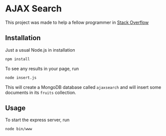 # AJAX Search

This project was made to help a fellow programmer in [Stack Overflow](https://stackoverflow.com/questions/55068182/get-request-with-different-mongo-find-results-on-same-page/55071932?noredirect=1#comment96905967_55071932)

## Installation

Just a usual Node.js in installation

```bash
npm install
```

To see any results in your page, run

```bash
node insert.js
```

This will create a MongoDB database called `ajaxsearch` and will insert some documents in its `fruits` collection.

## Usage

To start the express server, run

```bash
node bin/www
```
